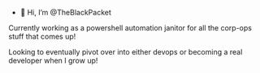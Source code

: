 - 👋 Hi, I’m @TheBlackPacket

Currently working as a powershell automation janitor for all the corp-ops stuff that comes up!

Looking to eventually pivot over into either devops or becoming a real developer when I grow up!

<!---
TheBlackPacket/TheBlackPacket is a ✨ special ✨ repository because its `README.md` (this file) appears on your GitHub profile.
You can click the Preview link to take a look at your changes.
--->
